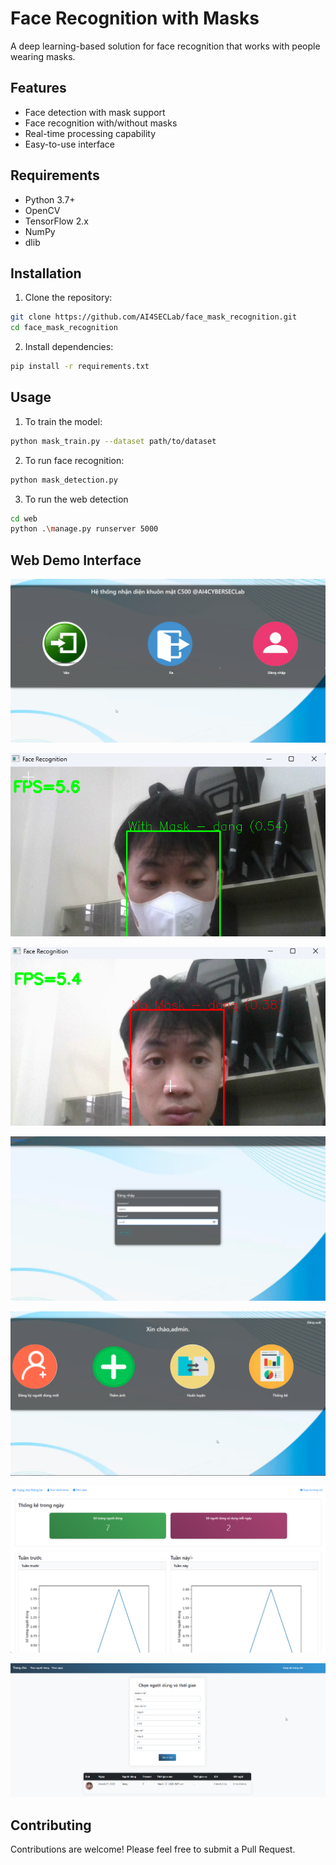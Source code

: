 # Face Recognition with Masks

A deep learning-based solution for face recognition that works with people wearing masks.

## Features

- Face detection with mask support
- Face recognition with/without masks
- Real-time processing capability
- Easy-to-use interface

## Requirements

- Python 3.7+
- OpenCV
- TensorFlow 2.x
- NumPy
- dlib

## Installation

1. Clone the repository:
```bash
git clone https://github.com/AI4SECLab/face_mask_recognition.git
cd face_mask_recognition
```

2. Install dependencies:
```bash
pip install -r requirements.txt
```

## Usage

1. To train the model:
```bash
python mask_train.py --dataset path/to/dataset
```

2. To run face recognition:

```bash
python mask_detection.py
```

3. To run the web detection

```bash
cd web
python .\manage.py runserver 5000
```

## Web Demo Interface

![image](https://raw.githubusercontent.com/AI4SECLab/face_mask_recognition/refs/heads/dev/docs/bg.png)


![image](https://raw.githubusercontent.com/AI4SECLab/face_mask_recognition/refs/heads/dev/docs/mask.png)

![image](https://raw.githubusercontent.com/AI4SECLab/face_mask_recognition/refs/heads/dev/docs/no_mask.png)

![image](https://raw.githubusercontent.com/AI4SECLab/face_mask_recognition/refs/heads/dev/docs/login.png)

![image](https://raw.githubusercontent.com/AI4SECLab/face_mask_recognition/refs/heads/dev/docs/dashboard.png)

![image](https://raw.githubusercontent.com/AI4SECLab/face_mask_recognition/refs/heads/dev/docs/stat.png)

![image](https://raw.githubusercontent.com/AI4SECLab/face_mask_recognition/refs/heads/dev/docs/stat2.png)

## Contributing

Contributions are welcome! Please feel free to submit a Pull Request.


